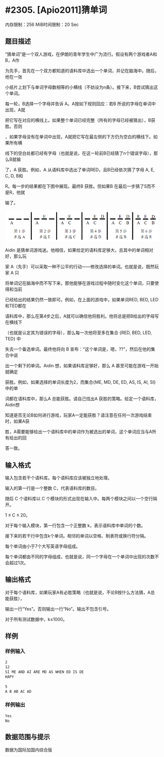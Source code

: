 # #2305. [Apio2011]猜单词

内存限制：256 MiB时间限制：20 Sec

## 题目描述

&ldquo;猜单词&rdquo;是一个双人游戏，在伊朗的青年学生中广为流行。假设有两个游戏者A和B，A作

为先手，首先在一个双方都知道的语料库中选出一个单词，并记在脑海中。随后，他在一张

小纸片上划下与单词字母数相等的小横线（不妨设为n条）。接下来，B尝试猜出这个单词。

每一轮，B选择一个字母并告诉 A。A按如下规则回应：若B 所说的字母在单词中出现，A就

把它写在对应的横线上。如果整个单词已经完整（所有的字母已经被猜出），B获胜。否则

，如果字母没有在单词中出现，A就把它写在最左侧的下方仍为空白的横线下。如果所有横

线下的空白处都已经有字母（也就是说，在这一轮前B已经猜了n个错误字母），那么B就输

了，A 获胜。例如，A 从语料库中选出了单词RED，且B已经依次猜了字母 A, E, C, D, B和

R。每一步的结果都在下图中展现。最终B 获胜。但如果B 在最后一步猜了S而不是R，他就

输了。

![](upload/201105/image/2305.png)

Aidin 是猜单词游戏迷。他相信，如果给定的语料库足够大，且其中的单词相对好，那么玩

家 A（先手）可以采取一种不公平的行动&mdash;&mdash;修改选择的单词。也就是说，既然玩家 A 只

将单词记在脑海中而不写下来，那他能够在游戏过程中随时变化这个单词，只要使得和当前

已经给出的结果仍然一致即可。例如，在上面的游戏中，如果单词RED, BED, LED和TED都在

语料库中，那么在第4步之后，A就可以确信他将胜利。他将总是把B给出的字母写在横线下

（也就是认定其为错误的字母），那么每一次他将至多在集合  {RED, BED, LED, TED}  中

失去一个备选单词。最终他将向 B 宣布：&ldquo;这个单词是，嗯，??&rdquo;，然后在他的集合中说

出一个剩下的单词。Aidin 想，如果语料库足够好，那么 A 甚至可能在游戏一开始就确定

获胜。例如，如果选择的单词长度为2，而集合{ME, MD, DE, ED, AS, IS, AI, SI}中的单

词都在语料库中，那么A 总能获胜。请自己找出A 获胜的策略。给定一个语料库，Aidin想

知道是否无论B如何进行游戏，玩家A一定能获胜？请注意在任何一次游戏结束时，如果A获

胜，A需要能够给出一个语料库中的单词作为被选出的单词，这个单词应当与A所有给出的回

答一致。

## 输入格式

输入包含若干个语料库。每个语料库应该被独立地处理。

输入的第一行是一个整数 C，代表语料库的数目。

随后 C 个语料库以 C 个模块的形式出现在输入中。每两个模块之间以一个空行隔开。

1 &le; C &le; 20。

对于每个输入模块，第一行包含一个正整数 k，表示语料库中单词的个数。

接下来的若干行中包含k个单词。相邻的单词以空格、制表符或换行符分隔。

每个单词由小于7个大写英语字母组成。

每个单词都由不同的字母组成，也就是说，同一个字母在一个单词中出现的次数不会超过1次。

## 输出格式

对于每个语料库，如果玩家A有必胜策略（也就是说，不论B按什么方法猜，A总能获胜），

输出一行&ldquo;Yes&rdquo;。否则输出一行&ldquo;No&rdquo;。输出不包含引号。

对于所有测试数据中，k&le;1000。

## 样例

### 样例输入

    
    2
    12
    SI ME AND AI ARE MD AS WHEN ED IS DE
    HAPY
    
    5
    A B AB AC AD
    

### 样例输出

    
    Yes
    No
    

## 数据范围与提示

数据为国际加国内综合版
